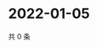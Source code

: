 # 2022-01-05

共 0 条

<!-- BEGIN WEIBO -->
<!-- 最后更新时间 Wed Jan 05 2022 22:09:30 GMT+0800 (China Standard Time) -->

<!-- END WEIBO -->
